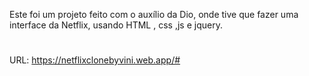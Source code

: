 Este foi um projeto feito com o auxílio da Dio, onde tive que fazer uma interface da Netflix, usando HTML , css ,js e jquery.


#
URL: https://netflixclonebyvini.web.app/#
